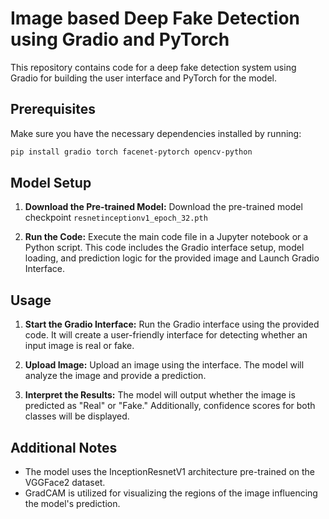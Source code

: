 # Image based Deep Fake Detection using Gradio and PyTorch

This repository contains code for a deep fake detection system using Gradio for building the user interface and PyTorch for the model.

## Prerequisites

Make sure you have the necessary dependencies installed by running:

```bash
pip install gradio torch facenet-pytorch opencv-python
```

## Model Setup

1. **Download the Pre-trained Model:**
   Download the pre-trained model checkpoint `resnetinceptionv1_epoch_32.pth`

2. **Run the Code:**
   Execute the main code file in a Jupyter notebook or a Python script. This code includes the Gradio interface setup, model loading, and prediction logic for the provided image and Launch Gradio Interface.
  

## Usage

1. **Start the Gradio Interface:**
   Run the Gradio interface using the provided code. It will create a user-friendly interface for detecting whether an input image is real or fake.

2. **Upload Image:**
   Upload an image using the interface. The model will analyze the image and provide a prediction.

3. **Interpret the Results:**
   The model will output whether the image is predicted as "Real" or "Fake." Additionally, confidence scores for both classes will be displayed.

## Additional Notes

- The model uses the InceptionResnetV1 architecture pre-trained on the VGGFace2 dataset.
- GradCAM is utilized for visualizing the regions of the image influencing the model's prediction.

